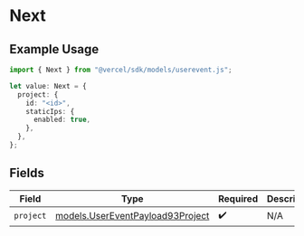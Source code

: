 # Next

## Example Usage

```typescript
import { Next } from "@vercel/sdk/models/userevent.js";

let value: Next = {
  project: {
    id: "<id>",
    staticIps: {
      enabled: true,
    },
  },
};
```

## Fields

| Field                                                                      | Type                                                                       | Required                                                                   | Description                                                                |
| -------------------------------------------------------------------------- | -------------------------------------------------------------------------- | -------------------------------------------------------------------------- | -------------------------------------------------------------------------- |
| `project`                                                                  | [models.UserEventPayload93Project](../models/usereventpayload93project.md) | :heavy_check_mark:                                                         | N/A                                                                        |